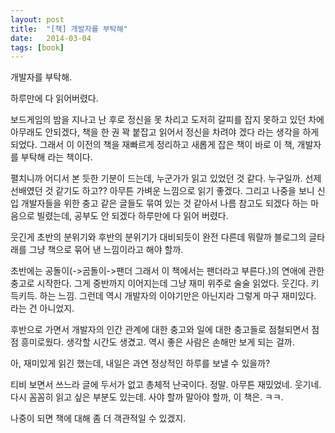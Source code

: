 ```yaml
---
layout: post
title:  "[책] 개발자를 부탁해"
date:   2014-03-04
tags: [book]
---
```


개발자를 부탁해. 

  하루만에 다 읽어버렸다. 

  보드게임의 밤을 지나고 난 후로 정신을 못 차리고 도저히 갈피를 잡지 못하고 있던 차에 아무래도 안되겠다, 책을 한 권 꽉 붙잡고 읽어서 정신을 차려야 겠다 라는 생각을 하게 되었다. 그래서 이 이전의 책을 재빠르게 정리하고 새롭게 잡은 책이 바로 이 책, 개발자를 부탁해 라는 책이다. 

  펼치니까 어디서 본 듯한 기분이 드는데, 누군가가 읽고 있었던 것 같다. 누구일까. 선제 선배였던 것 같기도 하고?? 아무튼 가벼운 느낌으로 읽기 좋겠다. 그리고 나중을 보니 신입 개발자들을 위한 충고 같은 글들도 묶여 있는 것 같아서 나름 참고도 되겠다 하는 마음으로 빌렸는데, 공부도 안 되겠다 하루만에 다 읽어 버렸다. 

  웃긴게 초반의 분위기와 후반의 분위기가 대비되듯이 완전 다른데 뭐랄까 블로그의 글타래를 그냥 책으로 묶어 낸 느낌이라고 해야 할까. 

  초반에는 공돌이(->곰돌이->팬더 그래서 이 책에서는 팬더라고 부른다.)의 연애에 관한 충고로 시작한다. 그게 중반까지 이어지는데 그냥 재미 위주로 술술 읽었다. 웃긴다. 키득키득. 하는 느낌. 그런데 역시 개발자의 이야기만은 아닌지라 그렇게 마구 재미있다. 라는 건 아니었지. 

  후반으로 가면서 개발자의 인간 관계에 대한 충고와 일에 대한 충고들로 점철되면서 점점 흥미로웠다. 생각할 시간도 생겼고. 역시 좋은 사람은 손해만 보게 되는 걸까. 

  아, 재미있게 읽긴 했는데, 내일은 과연 정상적인 하루를 보낼 수 있을까? 

  티비 보면서 쓰느라 글에 두서가 없고 총체적 난국이다. 정말. 아무튼 재밌었네. 웃기네. 다시 꼼꼼히 읽고 싶은 부분도 있는데. 사야 할까 말아야 할까, 이 책은. ㅋㅋ. 

  나중이 되면 책에 대해 좀 더 객관적일 수 있겠지.